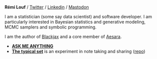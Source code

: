 **Rémi Louf** / [Twitter](https://twitter.com/remilouf) / [Linkedin](https://linkedin.com/in/remilouf) / <a rel="me" href="https://bayes.club/@remilouf">Mastodon</a>

I am a statistician (some say data scientist) and software developer. I am particularly interested in Bayesian statistics and generative modeling, MCMC samplers and symbolic programming.

I am the author of [Blackjax](https://github.com/blackjax-devs/blackjax) and a core member of [Aesara](https://github.com/aesara-devs/aesara).

- **[ASK ME ANYTHING](https://github.com/rlouf/ama)**
- **[The typical set](https://thetypicalset.com)** is an experiment in note taking and sharing ([repo](https://github.com/rlouf/))
